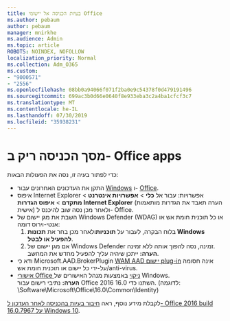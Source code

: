 ```yaml
---
title: בעיות הכניסה אל יישומי Office
ms.author: pebaum
author: pebaum
manager: mnirkhe
ms.audience: Admin
ms.topic: article
ROBOTS: NOINDEX, NOFOLLOW
localization_priority: Normal
ms.collection: Adm_O365
ms.custom:
- "9000571"
- "2556"
ms.openlocfilehash: 08bb0a94066f071f2ba0e9c54378f0d479191496
ms.sourcegitcommit: 699ac3b0d66e0640f8e933eba3c2a4ba1cfcf3c7
ms.translationtype: MT
ms.contentlocale: he-IL
ms.lasthandoff: 07/30/2019
ms.locfileid: "35938231"
---
```

# <a name="blank-sign-in-screen-in-office-apps"></a>מסך הכניסה ריק ב- Office apps

כדי לפתור בעיה זו, נסה את הפעולות הבאות:
- התקן את העדכונים האחרונים עבור [Windows](https://support.microsoft.com/help/4027667/windows-10-update) ו- [Office](https://support.office.com/article/update-office-and-your-computer-with-microsoft-update-2ab296f3-7f03-43a2-8e50-46de917611c5).
- איפוס Internet Explorer אפשרויות: עבור אל **כלי** > **אפשרויות אינטרנט** > **מתקדם** > **איפוס הגדרות Internet Explorer** (הערה תאבד את הגדרות מותאמות אישית) ולאחר מכן נסה שוב להיכנס ל- Office.
- השבת את מגן יישום של Windows Defender (WDAG) או כל תוכנית חומת אש או אנטי-וירוס דומה:
    1. בלוח הבקרה, לעבור על **תוכניות**ולאחר מכן בחר את **תכונות Windows להפעיל או לבטל**.
    2. אם מגן יישום של Windows Defender זמינה, נסה להפוך אותה ללא זמינה.<br/>
    **הערה:** ייתכן שיהיה עליך להפעיל מחדש את המחשב.
- ודא כי Microsoft.AAD.BrokerPlugin [WAM AAD יישום plug-in](https://docs.microsoft.com/office365/troubleshoot/administration/connection-issue-when-sign-in-office-2016#symptom-1) אינה חסומה על-ידי כל יישום או תוכנית חומת אש/anti-virus.
- [אישורי Office ניקוי](https://docs.microsoft.com/office/troubleshoot/error-messages/another-account-already-signed-in#step-3-clear-cached-credentials-on-the-computer) באמצעות מנהל האישורים של Windows.<br/>
    **הערה:** נתיבי רישום עבור Office 2016 השתנו כדי 16.0. (לדוגמה: \Software\Microsoft\Office\16.0\Common\Identity\)

לקבלת מידע נוסף, ראה [חיבור בעיות בהכניסה לאחר העדכון ל- Office 2016 build 16.0.7967 על Windows 10](https://docs.microsoft.com/office365/troubleshoot/administration/connection-issue-when-sign-in-office-2016).